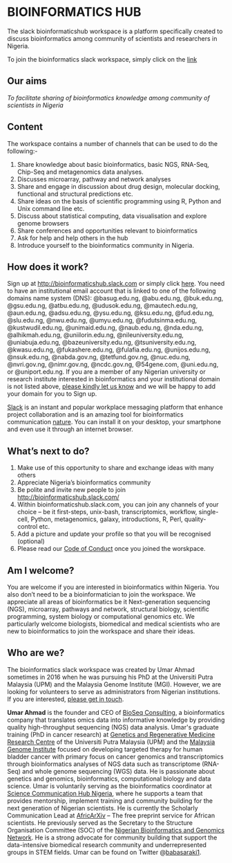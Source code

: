 # BIOINFORMATICS HUB
The slack bioinformaticshub workspace is a platform specifically created to discuss bioinformatics among community of scientists and researchers in Nigeria.

To join the bioinformatics slack workspace, simply click on the [link](http://bioinformaticshub.slack.com)

## Our aims
_To facilitate sharing of bioinformatics knowledge among community of scientists in Nigeria_

## Content
The workspace contains a number of channels that can be used to do the following:-

1)	Share knowledge about basic bioinformatics, basic NGS, RNA-Seq, Chip-Seq and metagenomics data analyses.
2)	Discusses microarray, pathway and network analyses 
3)	Share and engage in discussion about drug design, molecular docking, functional and structural predictions etc.
4)	Share ideas on the basis of scientific programming using R, Python and Unix command line etc. 
5)	Discuss about statistical computing, data visualisation and explore genome browsers
6)	Share conferences and opportunities relevant to bioinformatics  
7)	Ask for help and help others in the hub
8)	Introduce yourself to the bioinformatics community in Nigeria. 

## How does it work?
Sign up at http://bioinformaticshub.slack.com or simply click [here](http://bioinformaticshub.slack.com). You need to have an institutional email account that is linked to one of the following domains name system (DNS): @basug.edu.ng, @abu.edu.ng, @buk.edu.ng, @gsu.edu.ng, @atbu.edu.ng, @udusok.edu.ng, @mautech.edu.ng, @aun.edu.ng, @adsu.edu.ng, @ysu.edu.ng, @ksu.edu.ng, @fud.edu.ng, @slu.edu.ng, @nwu.edu.ng, @umyu.edu.ng, @fudutsinma.edu.ng, @kustwudil.edu.ng, @unimaid.edu.ng, @naub.edu.ng, @nda.edu.ng, @alhikmah.edu.ng, @uniilorin.edu.ng, @nileuniversity.edu.ng, @uniabuja.edu.ng, @bazeuniversity.edu.ng, @tsuniversity.edu.ng, @kwasu.edu.ng, @fukashere.edu.ng, @fulafia.edu.ng, @unijos.edu.ng, @nsuk.edu.ng, @nabda.gov.ng, @tetfund.gov.ng, @nuc.edu.ng, @nvri.gov.ng, @nimr.gov.ng, @ncdc.gov.ng, @54gene.com, @uni.edu.ng, or @uniport.edu.ng. If you are a member of any Nigerian university or research institute interested in bioinformatics and your institutional domain is not listed above, [please kindly let us know](umarahmad1@icloud.com) and we will be happy to add your domain for you to Sign up.

[Slack](http://www.slack.com/) is an instant and popular workplace messaging platform that enhance project collaboration and is an amazing tool for bioinformatics communication [nature](http://www.nature.com/news/how-scientists-use-slack-1.21228). You can install it on your desktop, your smartphone and even use it through an internet browser. 

## What’s next to do?
1)	Make use of this opportunity to share and exchange ideas with many others
2)	Appreciate Nigeria’s bioinformatics community
3)	Be polite and invite new people to join http://bioinformaticshub.slack.com/
4)	Within bioinformaticshub.slack.com, you can join any channels of your choice – be it first-steps, unix-bash, transcriptomics, workflow, single-cell, Python, metagenomics, galaxy, introductions, R, Perl, quality-control etc. 
5)	Add a picture and update your profile so that you will be recognised (optional)
6)  Please read our [Code of Conduct](https://github.com/babasaraki/bioinformaticshub/blob/main/CODE_OF_CONDUCT.md) once you joined the worskpace.

## Am I welcome?
You are welcome if you are interested in bioinformatics within Nigeria. You also don’t need to be a bioinformatician to join the workspace. We appreciate all areas of bioinformatics be it Next-generation sequencing (NGS), microarray, pathways and network, structural biology, scientific programming, system biology or computational genomics etc. We particularly welcome biologists, biomedical and medical scientists who are new to bioinformatics to join the workspace and share their ideas. 

## Who are we?
The bioinformatics slack workspace was created by Umar Ahmad sometimes in 2016 when he was pursuing his PhD at the Universiti Putra Malaysia (UPM) and the Malaysia Genome Institute (MGI). However, we are looking for volunteers to serve as administrators from Nigerian institutions. If you are interested, [please get in touch](umarahmad1@icloud.com).

**Umar Ahmad** is the founder and CEO of [BioSeq Consulting](https://bioseqc.com), a bioinformatics company that translates omics data into informative knowledge by providing quality high-throughput sequencing (NGS) data analysis. Umar's graduate training (PhD in cancer research) at [Genetics and Regenerative Medicine Research Centre](https://grmrc.org) of the Universiti Putra Malaysia (UPM) and the [Malaysia Genome Institute](https://mgi-nibm.my/v5/index.php) focused on developing targeted therapy for human bladder cancer with primary focus on cancer genomics and transcriptomics through bioinformatics analyses of NGS data such as transcriptome (RNA-Seq) and whole genome sequencing (WGS) data. He is passionate about genetics and genomics, bioinformatics, computational biology and data science. Umar is voluntarily serving as the bioinformatics coordinator at [Science Communication Hub Nigeria](https://www.scicomnigeria.org), where he supports a team that provides mentorship, implement training and community building for the next generation of Nigerian scientists. He is currently the Scholarly Communication Lead at [AfricArXiv](https://info.africarxiv.org) – The free preprint service for African scientists. He previously served as the Secretary to the Structure Organisation Committee (SOC) of the [Nigerian Bioinformatics and Genomics Network](http://www.nbgnetwork.org). He is a strong advocate for community building that support the data-intensive biomedical research community and underrepresented groups in STEM fields. Umar can be found on Twitter @[babasaraki1](https://twitter.com/babasaraki1).
